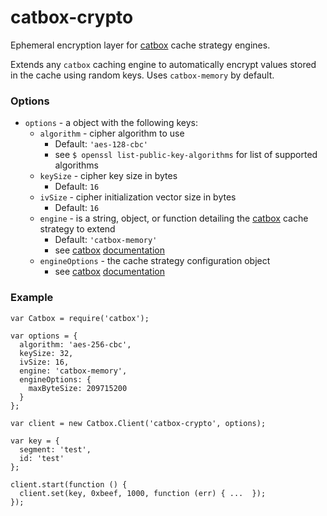 catbox-crypto
=============

Ephemeral encryption layer for [catbox](https://github.com/spumko/catbox) cache strategy engines.

Extends any `catbox` caching engine to automatically encrypt values stored in the cache using random keys.  Uses `catbox-memory` by default.

### Options

- `options` - a object with the following keys:
  - `algorithm` - cipher algorithm to use
    - Default: `'aes-128-cbc'`
    - see `$ openssl list-public-key-algorithms` for list of supported algorithms
  - `keySize` - cipher key size in bytes
    - Default: `16`
  - `ivSize` - cipher initialization vector size in bytes
    - Default: `16`
  - `engine` - is a string, object, or function detailing the [catbox](https://github.com/spumko/catbox) cache strategy to extend
    -  Default: `'catbox-memory'` 
    - see [catbox](https://github.com/spumko/catbox) [documentation](https://github.com/spumko/catbox/blob/master/README.md#client)
  - `engineOptions` - the cache strategy configuration object
    - see [catbox](https://github.com/spumko/catbox) [documentation](https://github.com/spumko/catbox/blob/master/README.md#client)

### Example
```
var Catbox = require('catbox');

var options = {
  algorithm: 'aes-256-cbc',
  keySize: 32,
  ivSize: 16,
  engine: 'catbox-memory',
  engineOptions: {
    maxByteSize: 209715200
  }
};

var client = new Catbox.Client('catbox-crypto', options);

var key = { 
  segment: 'test',
  id: 'test'
};

client.start(function () {
  client.set(key, 0xbeef, 1000, function (err) { ...  });
});
```
